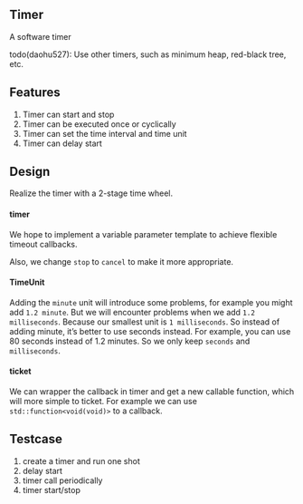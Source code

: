 ## Timer
A software timer

todo(daohu527): Use other timers, such as minimum heap, red-black tree, etc.

## Features
1. Timer can start and stop
2. Timer can be executed once or cyclically
3. Timer can set the time interval and time unit
4. Timer can delay start

## Design
Realize the timer with a 2-stage time wheel.

#### timer
We hope to implement a variable parameter template to achieve flexible timeout callbacks.

Also, we change `stop` to `cancel` to make it more appropriate.

#### TimeUnit
Adding the `minute` unit will introduce some problems, for example you might add `1.2 minute`. But we will encounter problems when we add `1.2 milliseconds`. Because our smallest unit is `1 milliseconds`. So instead of adding minute, it’s better to use seconds instead. For example, you can use 80 seconds instead of 1.2 minutes.
So we only keep `seconds` and `milliseconds`.

#### ticket
We can wrapper the callback in timer and get a new callable function, which will more simple to ticket. For example we can use `std::function<void(void)>` to a callback.

## Testcase
1. create a timer and run one shot
2. delay start
3. timer call periodically
4. timer start/stop
